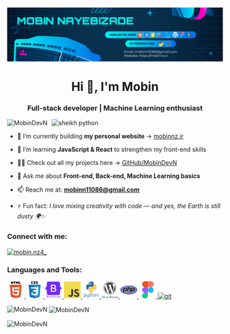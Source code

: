 ![logo](cover.png)

<h1 align="center">Hi 👋, I'm Mobin</h1>
<h3 align="center">Full-stack developer | Machine Learning enthusiast</h3>

<img align="right" alt="sheikh python" width="400"
    src="https://mir-s3-cdn-cf.behance.net/project_modules/hd/06f21a161921919.63cd7887d0a70.gif">

<p align="left"> 
  <img src="https://komarev.com/ghpvc/?username=MobinDevN&label=Profile%20views&color=0e75b6&style=flat"
        alt="MobinDevN" /> 
</p>

- 🔭 I’m currently building **my personal website** → [mobinnz.ir](https://mobinnz.ir)

- 🌱 I’m learning **JavaScript & React** to strengthen my front-end skills

- 👨‍💻 Check out all my projects here → [GitHub/MobinDevN](https://github.com/MobinDevN)

- 💬 Ask me about **Front-end, Back-end, Machine Learning basics**

- 📫 Reach me at: **mobinn11086@gmail.com**

- ⚡ Fun fact: *I love mixing creativity with code — and yes, the Earth is still dusty 🌍✨*

<h3 align="left">Connect with me:</h3>
<p align="left">
    <a href="https://instagram.com/mobin.nz4_" target="blank">
      <img align="center"
            src="https://raw.githubusercontent.com/rahuldkjain/github-profile-readme-generator/master/src/images/icons/Social/instagram.svg"
            alt="mobin.nz4_" height="30" width="40" />
    </a>
</p>

<h3 align="left">Languages and Tools:</h3>
<p align="left"> 
    <a href="https://www.w3.org/html/" target="_blank" rel="noreferrer"> 
    <img src="https://raw.githubusercontent.com/devicons/devicon/master/icons/html5/html5-original-wordmark.svg"
            alt="html5" width="40" height="40" /> 
  </a> 

  <a href="https://www.w3schools.com/css/" target="_blank" rel="noreferrer"> 
    <img src="https://raw.githubusercontent.com/devicons/devicon/master/icons/css3/css3-original-wordmark.svg"
            alt="css3" width="40" height="40" /> 
  </a> 
  
  <a href="https://getbootstrap.com" target="_blank" rel="noreferrer"> 
    <img src="https://raw.githubusercontent.com/devicons/devicon/master/icons/bootstrap/bootstrap-plain-wordmark.svg"
            alt="bootstrap" width="40" height="40" /> 
  </a> 

  <a href="https://developer.mozilla.org/en-US/docs/Web/JavaScript" target="_blank" rel="noreferrer"> 
    <img src="https://raw.githubusercontent.com/devicons/devicon/master/icons/javascript/javascript-original.svg"
            alt="javascript" width="40" height="40" /> 
  </a> 

  <a href="https://python.org/" target="_blank" rel="noreferrer"> 
    <img src="https://raw.githubusercontent.com/devicons/devicon/master/icons/python/python-original-wordmark.svg"
            alt="python" width="40" height="40" /> 
  </a> 

  <a href="https://wordpress.org" target="_blank" rel="noreferrer"> 
    <img src="https://raw.githubusercontent.com/devicons/devicon/master/icons/wordpress/wordpress-original.svg"
            alt="wordpress" width="40" height="40" /> 
  </a> 

  <a href="https://php.net/" target="_blank" rel="noreferrer"> 
    <img src="https://raw.githubusercontent.com/devicons/devicon/master/icons/php/php-original.svg"
            alt="php" width="40" height="40" /> 
  </a> 

  <a href="https://www.figma.com/" target="_blank" rel="noreferrer"> 
    <img src="https://raw.githubusercontent.com/devicons/devicon/master/icons/figma/figma-original.svg"
            alt="figma" width="40" height="40" /> 
  </a> 

  <a href="https://git-scm.com/" target="_blank" rel="noreferrer"> 
    <img src="https://www.vectorlogo.zone/logos/git-scm/git-scm-icon.svg"
            alt="git" width="40" height="40" /> 
  </a>

  
</p>

<p>
  <img align="left"
        src="https://github-readme-stats.vercel.app/api/top-langs?username=MobinDevN&show_icons=true&locale=en&layout=compact"
        alt="MobinDevN" />
</p>

<p>
  &nbsp;<img align="center"
        src="https://github-readme-stats.vercel.app/api?username=MobinDevN&show_icons=true&locale=en"
        alt="MobinDevN" />
</p>

<p>
  <img align="center" src="https://github-readme-streak-stats.herokuapp.com/?user=MobinDevN&"
        alt="MobinDevN" />
</p>
